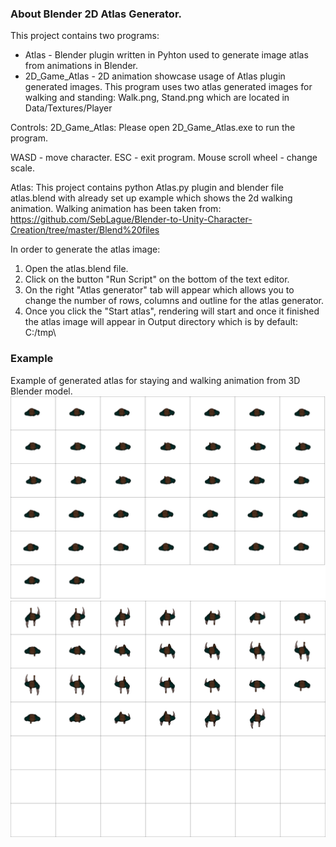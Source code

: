 ### About Blender 2D Atlas Generator.
This project contains two programs:
- Atlas - Blender plugin written in Pyhton used to generate image atlas from animations in Blender.
- 2D_Game_Atlas - 2D animation showcase usage of Atlas plugin generated images. This program uses two atlas generated images for walking and standing: Walk.png, Stand.png which are located in Data/Textures/Player

Controls:
2D_Game_Atlas: Please open 2D_Game_Atlas.exe to run the program.

WASD - move character.
ESC - exit program.
Mouse scroll wheel - change scale.


Atlas: 
This project contains python Atlas.py plugin and blender file atlas.blend with already set up example which shows the 2d walking animation. 
Walking animation has been taken from: https://github.com/SebLague/Blender-to-Unity-Character-Creation/tree/master/Blend%20files

In order to generate the atlas image:
1. Open the atlas.blend file.
2. Click on the button "Run Script" on the bottom of the text editor.
3. On the right "Atlas generator" tab will appear which allows you to change the number of rows, columns and outline for the atlas generator.
4. Once you click the "Start atlas", rendering will start and once it finished the atlas image will appear in Output directory which is by default: C:/tmp\

### Example
Example of generated atlas for staying and walking animation from 3D Blender model. 
![Staying](https://raw.githubusercontent.com/Andrzejandy/2D-Game-Atlas-showcase/master/2D%20game%20-%20Atlas%20showcase/My2DGame/Data/Textures/Player/Stay.png)
![Walking](https://raw.githubusercontent.com/Andrzejandy/2D-Game-Atlas-showcase/master/2D%20game%20-%20Atlas%20showcase/My2DGame/Data/Textures/Player/Walk.png) 

